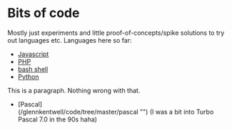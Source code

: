 Bits of code 
====

Mostly just experiments and little proof-of-concepts/spike solutions to try out languages etc.  Languages here so far:
* [Javascript](/glennkentwell/code/tree/master/js "")
* [PHP](/glennkentwell/code/tree/master/php "")
* [bash shell](/glennkentwell/code/tree/master/scr "")
* [Python](/glennkentwell/code/tree/master/python "")

This is a paragraph. Nothing wrong with that.

* [Pascal]  
(/glennkentwell/code/tree/master/pascal "") (I was a bit into Turbo Pascal 7.0 in the 90s haha)
